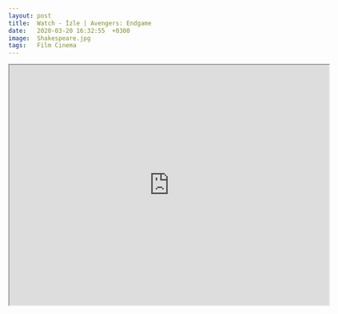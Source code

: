 ```yaml
---
layout: post
title:  Watch - İzle | Avengers: Endgame
date:   2020-03-20 16:32:55  +0300
image:  Shakespeare.jpg
tags:   Film Cinema
---
```

<iframe src="https://drive.google.com/file/d/1KcqyA6Uq7oCfwaHeluTsF1N-_BwE5hjq/preview" width="640" height="480"></iframe>
